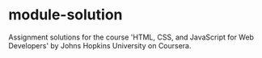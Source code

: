 # module-solution

Assignment solutions for the course 'HTML, CSS, and JavaScript for Web Developers' by Johns Hopkins University on Coursera.
